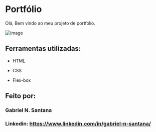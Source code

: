 # Portfólio

Olá, Bem vindo ao meu projeto de portfólio.

![image](https://media.discordapp.net/attachments/1394146979621109760/1394147020247273522/Portfolio.png?ex=6875c017&is=68746e97&hm=d4fe94b7e00cc096ef881e6f2328e9298518964d9d8565c2ec39388374dbc35a&=&format=webp&quality=lossless&width=1386&height=864)

## Ferramentas utilizadas:

* HTML

* CSS

* Flex-box

## Feito por:

### Gabriel N. Santana

### Linkedin: https://www.linkedin.com/in/gabriel-n-santana/

